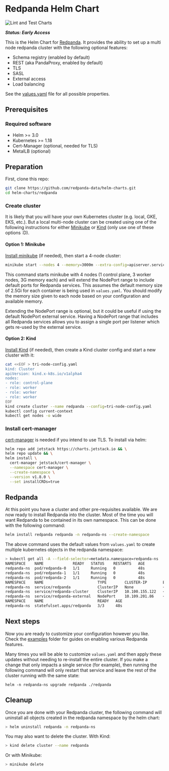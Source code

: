 # Redpanda Helm Chart

![Lint and Test Charts](https://github.com/vectorizedio/helm-charts/actions/workflows/lint-test.yml/badge.svg?branch=main)

***Status: Early Access***

This is the Helm Chart for [Redpanda](https://redpanda.com). It provides the ability to set up a multi node redpanda cluster with the following optional features:

- Schema registry (enabled by default)
- REST (aka PandaProxy, enabled by default)
- TLS
- SASL
- External access
- Load balancing

See the [values.yaml](./redpanda/values.yaml) file for all possible properties.

## Prerequisites

### Required software

* Helm >= 3.0
* Kubernetes >= 1.18
* Cert-Manager (optional, needed for TLS)
* MetalLB (optional)

## Preparation

First, clone this repo:

```sh
git clone https://github.com/redpanda-data/helm-charts.git
cd helm-charts/redpanda
```

### Create cluster

It is likely that you will have your own Kubernetes cluster (e.g. local, GKE, EKS, etc.). But a local multi-node cluster can be created using one of the following instructions for either [Minikube](#option-1-minikube) or [Kind](#option-2-kind) (only use one of these options :D).

#### Option 1: Minikube

[Install minikube](https://k8s-docs.netlify.app/en/docs/tasks/tools/install-minikube/) (if needed), then start a 4-node cluster:

```sh
minikube start --nodes 4 --memory=3000m --extra-config=apiserver.service-node-port-range=8081-65535
```

This command starts minikube with 4 nodes (1 control plane, 3 worker nodes, 3G memory each) and will extend the NodePort range to include default ports for Redpanda services. This assumes the default memory size of 2.5Gi for each container is being used in `values.yaml`. You should modify the memory size given to each node based on your configuration and available memory.

Extending the NodePort range is optional, but it could be useful if using the default NodePort external service. Having a NodePort range that includes all Redpanda services allows you to assign a single port per listener which gets re-used by the external service.

#### Option 2: Kind

[Install Kind](https://kind.sigs.k8s.io/docs/user/quick-start/#installation) (if needed), then create a Kind cluster config and start a new cluster with it:

```sh
cat <<EOF > tri-node-config.yaml
kind: Cluster
apiVersion: kind.x-k8s.io/v1alpha4
nodes:
- role: control-plane
- role: worker
- role: worker
- role: worker
EOF
kind create cluster --name redpanda --config=tri-node-config.yaml
kubectl config current-context
kubectl get nodes -o wide
```

### Install cert-manager

[cert-manager](https://cert-manager.io/docs/installation/) is needed if you intend to use TLS. To install via helm:

```sh
helm repo add jetstack https://charts.jetstack.io && \
helm repo update && \
helm install \
  cert-manager jetstack/cert-manager \
  --namespace cert-manager \
  --create-namespace \
  --version v1.8.0 \
  --set installCRDs=true
```

## Redpanda

At this point you have a cluster and other pre-requisites available. We are now ready to install Redpanda into the cluster. Most of the time you will want Redpanda to be contained in its own namespace. This can be done with the following command:

```sh
helm install redpanda redpanda -n redpanda-ns --create-namespace
```

The above command uses the default values from `values.yaml` to create multiple kubernetes objects in the redpanda namespace:

```sh
> kubectl get all -A --field-selector=metadata.namespace=redpanda-ns
NAMESPACE    NAME             READY   STATUS    RESTARTS   AGE
redpanda-ns  pod/redpanda-0   1/1     Running   0          48s
redpanda-ns  pod/redpanda-1   1/1     Running   0          48s
redpanda-ns  pod/redpanda-2   1/1     Running   0          48s
NAMESPACE    NAME                        TYPE        CLUSTER-IP       EXTERNAL-IP   PORT(S)                                                        AGE
redpanda-ns  service/redpanda            ClusterIP   None             <none>        9092/TCP,9644/TCP,8082/TCP                                     48s
redpanda-ns  service/redpanda-cluster    ClusterIP   10.100.155.122   <none>        8083/TCP,18081/TCP                                             48s
redpanda-ns  service/redpanda-external   NodePort    10.109.201.86    <none>        9093:32005/TCP,9644:30494/TCP,8083:30658/TCP,18081:31127/TCP   48s
NAMESPACE    NAME                        READY   AGE
redpanda-ns  statefulset.apps/redpanda   3/3     48s
```

## Next steps

Now you are ready to customize your configuration however you like. Check the [examples](./examples) folder for guides on enabling various Redpanda features.

Many times you will be able to customize `values.yaml` and then apply these updates without needing to re-install the entire cluster. If you make a change that only impacts a single service (for example), then running the following command will only restart that service and leave the rest of the cluster running with the same state:

```
helm -n redpanda-ns upgrade redpanda ./redpanda
```

## Cleanup

Once you are done with your Redpanda cluster, the following command will uninstall all objects created in the redpanda namespace by the helm chart:

```sh
> helm uninstall redpanda -n redpanda-ns
```

You may also want to delete the cluster. With Kind:

```sh
> kind delete cluster --name redpanda
```

Or with Minikube:

```sh
> minikube delete
```
